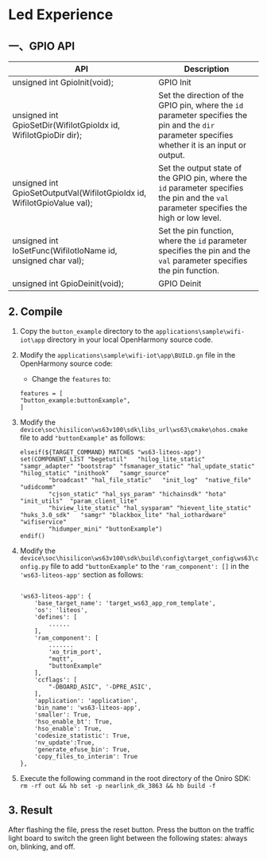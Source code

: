 # Led Experience<a name="ZH-CN_TOPIC_0000001130176841"></a>

## 一、GPIO API

| API                                                          | Description                                                  |
| ------------------------------------------------------------ | ------------------------------------------------------------ |
| unsigned int GpioInit(void);                                 | GPIO Init                                                    |
| unsigned int GpioSetDir(WifiIotGpioIdx id, WifiIotGpioDir dir); | Set the direction of the GPIO pin, where the `id` parameter specifies the pin and the `dir` parameter specifies whether it is an input or output. |
| unsigned int GpioSetOutputVal(WifiIotGpioIdx id, WifiIotGpioValue val); | Set the output state of the GPIO pin, where the `id` parameter specifies the pin and the `val` parameter specifies the high or low level. |
| unsigned int IoSetFunc(WifiIotIoName id, unsigned char val); | Set the pin function, where the `id` parameter specifies the pin and the `val` parameter specifies the pin function. |
| unsigned int GpioDeinit(void);                               | GPIO Deinit                                                  |

## 2. Compile

1. Copy the `button_example` directory to the `applications\sample\wifi-iot\app` directory in your local OpenHarmony source code.

2. Modify the `applications\sample\wifi-iot\app\BUILD.gn` file in the OpenHarmony source code:

    - Change the `features` to:

    ```
    features = [
    "button_example:buttonExample",
    ]
    ```

    

4. Modify the `device\soc\hisilicon\ws63v100\sdk\libs_url\ws63\cmake\ohos.cmake` file to add `"buttonExample"` as follows:

    ```
    elseif(${TARGET_COMMAND} MATCHES "ws63-liteos-app")
    set(COMPONENT_LIST "begetutil"   "hilog_lite_static" "samgr_adapter" "bootstrap" "fsmanager_static" "hal_update_static" "hilog_static" "inithook"   "samgr_source"
            "broadcast" "hal_file_static"   "init_log"  "native_file" "udidcomm"
            "cjson_static" "hal_sys_param" "hichainsdk" "hota" "init_utils"  "param_client_lite"
            "hiview_lite_static" "hal_sysparam" "hievent_lite_static" "huks_3.0_sdk"   "samgr" "blackbox_lite" "hal_iothardware" "wifiservice"
            "hidumper_mini" "buttonExample")
    endif()
    ```

5. Modify the `device\soc\hisilicon\ws63v100\sdk\build\config\target_config\ws63\config.py` file to add `"buttonExample"` to the `'ram_component': []` in the `'ws63-liteos-app'` section as follows:

    ```
    
    'ws63-liteos-app': {
        'base_target_name': 'target_ws63_app_rom_template',
        'os': 'liteos',
        'defines': [
            ......
        ],
        'ram_component': [
            .......
            'xo_trim_port',
            "mqtt",
            "buttonExample"
        ],
        'ccflags': [
            "-DBOARD_ASIC", '-DPRE_ASIC',
        ],
        'application': 'application',
        'bin_name': 'ws63-liteos-app',
        'smaller': True,
        'hso_enable_bt': True,
        'hso_enable': True,
        'codesize_statistic': True,
        'nv_update':True,
        'generate_efuse_bin': True,
        'copy_files_to_interim': True
    },
    
    ```

6. Execute the following command in the root directory of the Oniro SDK: `rm -rf out && hb set -p nearlink_dk_3863 && hb build -f`

## 3. Result

After flashing the file, press the reset button. Press the button on the traffic light board to switch the green light between the following states: always on, blinking, and off.
